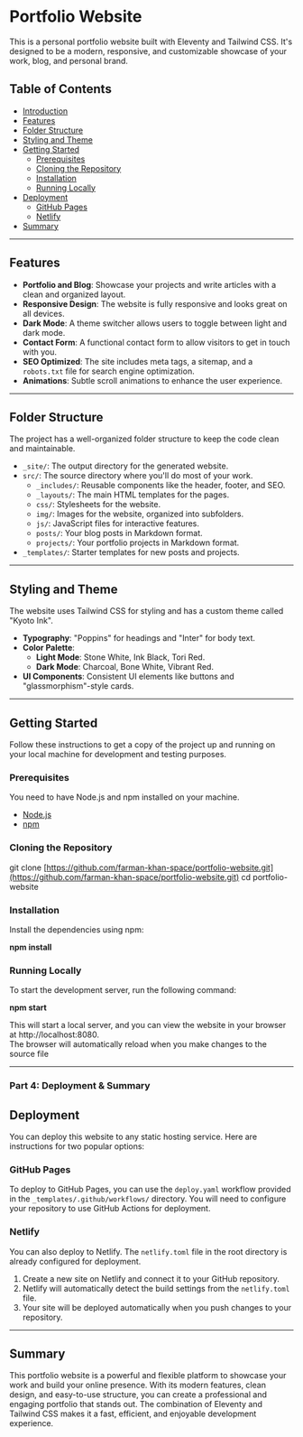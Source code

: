 # Portfolio Website

This is a personal portfolio website built with Eleventy and Tailwind CSS. It's designed to be a modern, responsive, and customizable showcase of your work, blog, and personal brand.

## Table of Contents

- [Introduction](#introduction)
- [Features](#features)
- [Folder Structure](#folder-structure)
- [Styling and Theme](#styling-and-theme)
- [Getting Started](#getting-started)
  - [Prerequisites](#prerequisites)
  - [Cloning the Repository](#cloning-the-repository)
  - [Installation](#installation)
  - [Running Locally](#running-locally)
- [Deployment](#deployment)
  - [GitHub Pages](#github-pages)
  - [Netlify](#netlify)
- [Summary](#summary)

---

## Features

- **Portfolio and Blog**: Showcase your projects and write articles with a clean and organized layout.
- **Responsive Design**: The website is fully responsive and looks great on all devices.
- **Dark Mode**: A theme switcher allows users to toggle between light and dark mode.
- **Contact Form**: A functional contact form to allow visitors to get in touch with you.
- **SEO Optimized**: The site includes meta tags, a sitemap, and a `robots.txt` file for search engine optimization.
- **Animations**: Subtle scroll animations to enhance the user experience.

---

## Folder Structure

The project has a well-organized folder structure to keep the code clean and maintainable.

- `_site/`: The output directory for the generated website.
- `src/`: The source directory where you'll do most of your work.
  - `_includes/`: Reusable components like the header, footer, and SEO.
  - `_layouts/`: The main HTML templates for the pages.
  - `css/`: Stylesheets for the website.
  - `img/`: Images for the website, organized into subfolders.
  - `js/`: JavaScript files for interactive features.
  - `posts/`: Your blog posts in Markdown format.
  - `projects/`: Your portfolio projects in Markdown format.
- `_templates/`: Starter templates for new posts and projects.

---


## Styling and Theme

The website uses Tailwind CSS for styling and has a custom theme called "Kyoto Ink".

- **Typography**: "Poppins" for headings and "Inter" for body text.
- **Color Palette**:
  - **Light Mode**: Stone White, Ink Black, Tori Red.
  - **Dark Mode**: Charcoal, Bone White, Vibrant Red.
- **UI Components**: Consistent UI elements like buttons and "glassmorphism"-style cards.

---

## Getting Started

Follow these instructions to get a copy of the project up and running on your local machine for development and testing purposes.

### Prerequisites

You need to have Node.js and npm installed on your machine.

- [Node.js](https://nodejs.org/)
- [npm](https://www.npmjs.com/)

### Cloning the Repository


git clone [https://github.com/farman-khan-space/portfolio-website.git](https://github.com/farman-khan-space/portfolio-website.git)
cd portfolio-website


### Installation
Install the dependencies using npm:

**npm install**

### Running Locally
To start the development server, run the following command:

**npm start**

This will start a local server, and you can view the website in your browser at http://localhost:8080.  
The browser will automatically reload when you make changes to the source file



---

### Part 4: Deployment & Summary


## Deployment

You can deploy this website to any static hosting service. Here are instructions for two popular options:

### GitHub Pages

To deploy to GitHub Pages, you can use the `deploy.yaml` workflow provided in the `_templates/.github/workflows/` directory. You will need to configure your repository to use GitHub Actions for deployment.

### Netlify

You can also deploy to Netlify. The `netlify.toml` file in the root directory is already configured for deployment.

1. Create a new site on Netlify and connect it to your GitHub repository.
2. Netlify will automatically detect the build settings from the `netlify.toml` file.
3. Your site will be deployed automatically when you push changes to your repository.

---

## Summary

This portfolio website is a powerful and flexible platform to showcase your work and build your online presence. With its modern features, clean design, and easy-to-use structure, you can create a professional and engaging portfolio that stands out. The combination of Eleventy and Tailwind CSS makes it a fast, efficient, and enjoyable development experience.
